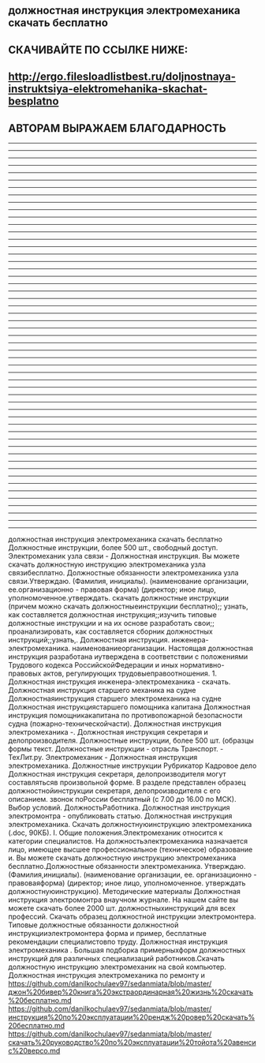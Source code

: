 должностная инструкция электромеханика скачать бесплатно
--------------------------------------------------
СКАЧИВАЙТЕ ПО ССЫЛКЕ НИЖЕ:
--------------------------------------------------
http://ergo.filesloadlistbest.ru/doljnostnaya-instruktsiya-elektromehanika-skachat-besplatno
--------------------------------------------------
АВТОРАМ ВЫРАЖАЕМ БЛАГОДАРНОСТЬ
--------------------------------------------------
--------------------------------------------------
--------------------------------------------------
--------------------------------------------------
--------------------------------------------------
--------------------------------------------------
--------------------------------------------------
--------------------------------------------------
--------------------------------------------------
--------------------------------------------------
--------------------------------------------------
--------------------------------------------------
--------------------------------------------------
--------------------------------------------------
--------------------------------------------------
--------------------------------------------------
--------------------------------------------------
--------------------------------------------------
--------------------------------------------------
--------------------------------------------------
--------------------------------------------------
--------------------------------------------------
--------------------------------------------------
--------------------------------------------------
--------------------------------------------------
--------------------------------------------------
--------------------------------------------------
--------------------------------------------------
--------------------------------------------------
--------------------------------------------------
--------------------------------------------------
--------------------------------------------------
--------------------------------------------------
--------------------------------------------------
--------------------------------------------------
--------------------------------------------------
--------------------------------------------------
--------------------------------------------------
--------------------------------------------------
--------------------------------------------------
--------------------------------------------------
--------------------------------------------------
--------------------------------------------------
--------------------------------------------------
--------------------------------------------------
--------------------------------------------------
--------------------------------------------------
--------------------------------------------------
--------------------------------------------------
--------------------------------------------------
--------------------------------------------------
--------------------------------------------------
--------------------------------------------------
--------------------------------------------------
должностная инструкция электромеханика скачать бесплатно Должностные инструкции, более 500 шт., свободный доступ. Электромеханик узла связи - Должностная инструкция. Вы можете скачать должностную инструкцию электромеханика узла связибесплатно. Должностные обязанности электромеханика узла связи.Утверждаю. (Фамилия, инициалы). (наименование организации, ее.организационно - правовая форма) (директор; иное лицо, уполномоченное.утверждать. скачать должностные инструкции (причем можно скачать должностныеинструкции бесплатно);; узнать, как составляется должностная инструкция;;изучить типовые должностные инструкции и на их основе разработать свои;; проанализировать, как составляется сборник должностных инструкций;;узнать,. Должностная инструкция. инженера-электромеханика. наименованиеорганизации. Настоящая должностная инструкция разработана иутверждена в соответствии с положениями Трудового кодекса РоссийскойФедерации и иных нормативно-правовых актов, регулирующих трудовыеправоотношения. 1. Должностная инструкция инженера-электромеханика - скачать. Должностная инструкция старшего механика на судне  Должностнаяинструкция старшего электромеханика на судне  Должностная инструкциястаршего помощника капитана  Должностная инструкция помощникакапитана по противопожарной безопасности судна (пожарно-техническойчасти). Должностная инструкция электромеханика -. Должностная инструкция секретаря и делопроизводителя. Должностные инструкции, более 500 шт. (образцы формы текст. Должностные инструкции - отрасль Транспорт. - ТехЛит.ру. Электромеханик - Должностная инструкция электромеханика. Должностные инструкции  Рубрикатор  Кадровое дело
Должностная инструкция секретаря, делопроизводителя могут составлятьсяв произвольной форме. В разделе представлен образец должностнойинструкции секретаря, делопроизводителя с его описанием.  звонок поРоссии бесплатный (с 7.00 до 16.00 по МСК). Выбор условий. ДолжностьРаботника. Должностная инструкция электромонтра - опубликовать статью. Должностная инструкция электромеханика. Скачать должностнуюинструкцию электромеханика (.doc, 90КБ). I. Общие положения.Электромеханик относится к категории специалистов. На должностьэлектромеханика назначается лицо, имеющее высшее профессиональное (техническое) образование и. Вы можете скачать должностную инструкцию электромеханика бесплатно.Должностные обязанности электромеханика. Утверждаю. (Фамилия,инициалы). (наименование организации, ее. организационно - правоваяформа) (директор; иное лицо, уполномоченное. утверждать должностнуюинструкцию). Методические материалы Должностная инструкция электромонтра внаучном журнале. На нашем сайте вы можете скачать более 2000 шт. должностныхинструкций для всех профессий. Скачать образец должностной инструкции электромонтера. Типовые должностные обязанности должностной инструкцииэлектромонтера форма и пример, бесплатные рекомендации специалистовпо труду. Должностная инструкция электромеханика . Большая подборка примерныхформ должностных инструкций для различных специализаций работников.Скачать должностную инструкцию электромеханик на свой компьютер. Должностная инструкция электромеханика по ремонту и
https://github.com/danilkochulaev97/sedanmiata/blob/master/джон%20бивер%20книга%20экстраординарная%20жизнь%20скачать%20бесплатно.md
https://github.com/danilkochulaev97/sedanmiata/blob/master/инструкция%20по%20эксплуатации%20рендж%20ровер%20скачать%20бесплатно.md
https://github.com/danilkochulaev97/sedanmiata/blob/master/скачать%20руководство%20по%20эксплуатации%20тойота%20авенсис%20версо.md